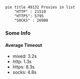 
```mermaid
pie title 49132 Proxies in list
    "HTTP" : 21510
    "HTTPS": 5795
    "SOCKS" : 26980
```

### Some Info
#### Average Timeout

- mixed: 3.2s
- http: 1.3s
- https: 8.3s
- socks: 4.8s